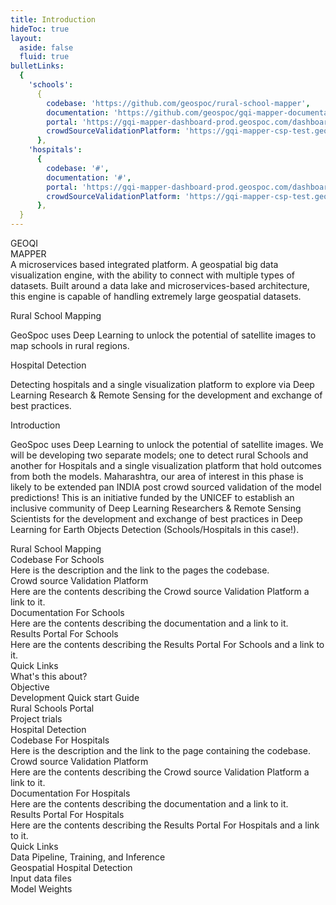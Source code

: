 ```yaml
---
title: Introduction
hideToc: true
layout:
  aside: false
  fluid: true
bulletLinks:
  {
    'schools':
      {
        codebase: 'https://github.com/geospoc/rural-school-mapper',
        documentation: 'https://github.com/geospoc/gqi-mapper-documentation',
        portal: 'https://gqi-mapper-dashboard-prod.geospoc.com/dashboard',
        crowdSourceValidationPlatform: 'https://gqi-mapper-csp-test.geospoc.io/',
      },
    'hospitals':
      {
        codebase: '#',
        documentation: '#',
        portal: 'https://gqi-mapper-dashboard-prod.geospoc.com/dashboard',
        crowdSourceValidationPlatform: 'https://gqi-mapper-csp-test.geospoc.io/',
      },
  }
---
```


<div class="w-full grid grid-cols-12 gap-2 text-gray-700 dark:text-gray-50 select-none">
  <div class="relative col-span-4 bg-side-card rounded text-white">
    <div class="p-4">
      <div class="flex justify-evenly items-center">
        <div>
          <nuxt-img
            fit="contain"
            format="webp"
            src="/gqi-mapper-documentation/logos/geoqi.png"
            alt="GeoQi"
          >
          </nuxt-img>
        </div>
        <div>
          <nuxt-img
            fit="contain"
            format="webp"
            src="/gqi-mapper-documentation/logos/mapper.png"
            alt="Mapper"
          >
          </nuxt-img>
        </div>
      </div>
    </div>
    <div
      class="
        flex
        absolute
        w-full
        top-0
        mt-36
        pt-2
        bg-side-card-bullet
        tracking-widest
        text-2xl
        justify-evenly
      "
    >
      <div class="text-rose-500">GEOQI</div>
      <div class="text-blue-500">MAPPER</div>
    </div>
    <div class="p-8 mb-8 text-sm bg-side-card-bullet">
      A microservices based integrated platform. A geospatial big data
      visualization engine, with the ability to connect with multiple types of
      datasets. Built around a data lake and microservices-based architecture,
      this engine is capable of handling extremely large geospatial datasets.
    </div>
    <div class="p-8 mb-8 bg-side-card-bullet">
      <p class="text-xl font-medium pb-2">Rural School Mapping</p>
      <div class="text-sm">
        GeoSpoc uses Deep Learning to unlock the potential of satellite images
        to map schools in rural regions.
      </div>
    </div>
    <div class="p-8 mb-8 bg-side-card-bullet">
      <p class="text-xl font-medium pb-2">Hospital Detection</p>
      <div class="text-sm">
        Detecting hospitals and a single visualization platform to explore via
        Deep Learning Research & Remote Sensing for the development and
        exchange of best practices.
      </div>
    </div>
  </div>
  <div class="col-span-8 p-4 space-y-4">
    <div class="flex items-center">
      <div class="flex-1">
        <p class="text-xl font-medium">Introduction</p>
        <p class="pr-18 py-2 text-sm">
          GeoSpoc uses Deep Learning to unlock the potential of satellite
          images. We will be developing two separate models; one to detect
          rural Schools and another for Hospitals and a single visualization
          platform that hold outcomes from both the models. Maharashtra, our
          area of interest in this phase is likely to be extended pan INDIA
          post crowd sourced validation of the model predictions! This is an
          initiative funded by the UNICEF to establish an inclusive community
          of Deep Learning Researchers & Remote Sensing Scientists for the
          development and exchange of best practices in Deep Learning for
          Earth Objects Detection (Schools/Hospitals in this case!).
        </p>
      </div>
      <div class="flex-1">
        <nuxt-img
          fit="contain"
          format="webp"
          src="/gqi-mapper-documentation/children.png"
          alt="GeoQi"
          class="rounded"
        >
        </nuxt-img>
      </div>
    </div>
    <!-- Bullets & Quick links for Rural School Mapping-->
    <div class="rounded-md bg-blue-500 bg-opacity-10">
      <div class="px-6 py-4 font-semibold text-xl font-lg">
        Rural School Mapping
      </div>
      <div class="flex items-start px-4">
        <!-- Bullets row 1 -->
        <div class="flex-1">
          <a :href="bulletLinks.schools.codebase" target="_blank">
            <div class="flex-1 px-2 pb-4 hover:text-blue-700">
              <div class="text-lg font-medium mb-1">Codebase For Schools</div>
              <div class="text-sm">
                Here is the description and the link to the pages the
                codebase.
              </div>
            </div>
          </a>
          <a :href="bulletLinks.schools.crowdSourceValidationPlatform" target="_blank">
            <div class="flex-1 px-2 pb-4 hover:text-blue-700">
              <div class="text-lg font-medium mb-1">
                Crowd source Validation Platform
              </div>
              <div class="text-sm">
                Here are the contents describing the Crowd source Validation
                Platform a link to it.
              </div>
            </div>
          </a>
        </div>
        <!-- Bullets row 2 -->
        <div class="flex-1">
          <a :href="bulletLinks.schools.documentation" target="_blank">
            <div class="flex-1 px-2 pb-4 hover:text-blue-700">
              <div class="text-lg font-medium mb-1">
                Documentation For Schools
              </div>
              <div class="text-sm">
                Here are the contents describing the documentation and a link
                to it.
              </div>
            </div>
          </a>
          <a :href="bulletLinks.schools.portal" target="_blank">
            <div class="flex-1 px-2 pb-4 hover:text-blue-700">
              <div class="text-lg font-medium mb-1">
                Results Portal For Schools
              </div>
              <div class="text-sm">
                Here are the contents describing the Results Portal For
                Schools and a link to it.
              </div>
            </div>
          </a>
        </div>
        <!-- Quick Links -->
        <div class="flex-1 text-right">
          <div class="text-xl font-medium mb-4">Quick Links</div>
          <div class="mb-2 text-sm hover:text-blue-700 hover:underline">
            <nuxt-link to="/rural-school-mapping/about">What's this about?</nuxt-link>
          </div>
          <div class="mb-2 text-sm hover:text-blue-700 hover:underline">
            <nuxt-link to="/rural-school-mapping/objective">Objective</nuxt-link>
          </div>
          <div class="mb-2 text-sm hover:text-blue-700 hover:underline">
            <nuxt-link to="/rural-school-mapping/quick-start">
              Development Quick start Guide
            </nuxt-link>
          </div>
          <div class="mb-2 text-sm hover:text-blue-700 hover:underline">
            <nuxt-link to="/rural-school-mapping/results-portal">Rural Schools Portal</nuxt-link>
          </div>
          <div class="mb-2 text-sm hover:text-blue-700 hover:underline">
            <nuxt-link to="/rural-school-mapping/project-trials">Project trials</nuxt-link>
          </div>
        </div>
      </div>
    </div>
    <!-- Bullets & Quick links for Hospital Detection-->
    <div class="rounded-md bg-blue-500 bg-opacity-10">
      <div class="px-6 py-4 font-semibold text-xl font-lg">
        Hospital Detection
      </div>
      <div class="flex items-start px-4">
        <!-- Bullets row 1 -->
        <div class="flex-1">
          <a :href="bulletLinks.hospitals.codebase" target="_blank">
            <div class="flex-1 px-2 pb-4 hover:text-blue-700">
              <div class="text-lg font-medium mb-1">
                Codebase For Hospitals
              </div>
              <div class="text-sm">
                Here is the description and the link to the page containing
                the codebase.
              </div>
            </div>
          </a>
          <a :href="bulletLinks.hospitals.crowdSourceValidationPlatform" target="_blank">
            <div class="flex-1 px-2 pb-4 hover:text-blue-700">
              <div class="text-lg font-medium mb-1">
                Crowd source Validation Platform
              </div>
              <div class="text-sm">
                Here are the contents describing the Crowd source Validation
                Platform a link to it.
              </div>
            </div>
          </a>
        </div>
        <!-- Bullets row 2 -->
        <div class="flex-1">
          <a :href="bulletLinks.hospitals.documentation" target="_blank">
            <div class="flex-1 px-2 pb-4 hover:text-blue-700">
              <div class="text-lg font-medium mb-1">
                Documentation For Hospitals
              </div>
              <div class="text-sm">
                Here are the contents describing the documentation and a link
                to it.
              </div>
            </div>
          </a>
          <a :href="bulletLinks.hospitals.portal" target="_blank">
            <div class="flex-1 px-2 pb-4 hover:text-blue-700">
              <div class="text-lg font-medium mb-1">
                Results Portal For Hospitals
              </div>
              <div class="text-sm">
                Here are the contents describing the Results Portal For
                Hospitals and a link to it.
              </div>
            </div>
          </a>
        </div>
        <!-- Quick Links -->
        <div class="flex-1 text-right">
          <div class="text-xl font-medium mb-4">Quick Links</div>
          <div class="mb-2 text-sm hover:text-blue-700 hover:underline">
            <nuxt-link to="/hospital-detection/data-pipeline-training-and-inference">
              Data Pipeline, Training, and Inference
            </nuxt-link>
          </div>
          <div class="mb-2 text-sm hover:text-blue-700 hover:underline">
            <nuxt-link to="/hospital-detection/geospatial-hospital-detection">
              Geospatial Hospital Detection
            </nuxt-link>
          </div>
          <div class="mb-2 text-sm hover:text-blue-700 hover:underline">
            <nuxt-link to="/hospital-detection/input-data-files">Input data files</nuxt-link>
          </div>
          <div class="mb-2 text-sm hover:text-blue-700 hover:underline">
            <nuxt-link to="/hospital-detection/model-weights">Model Weights</nuxt-link>
          </div>
        </div>
      </div>
    </div>
  </div>
</div>
